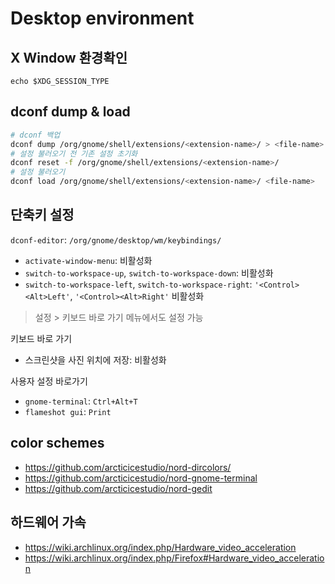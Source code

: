 # Desktop environment

## X Window 환경확인

`echo $XDG_SESSION_TYPE`

## dconf dump & load

```sh
# dconf 백업
dconf dump /org/gnome/shell/extensions/<extension-name>/ > <file-name>
# 설정 불러오기 전 기존 설정 초기화
dconf reset -f /org/gnome/shell/extensions/<extension-name>/
# 설정 불러오기
dconf load /org/gnome/shell/extensions/<extension-name>/ <file-name>
```

## 단축키 설정

`dconf-editor`: `/org/gnome/desktop/wm/keybindings/`

- `activate-window-menu`: 비활성화
- `switch-to-workspace-up`, `switch-to-workspace-down`: 비활성화
- `switch-to-workspace-left`, `switch-to-workspace-right`: `'<Control><Alt>Left'`, `'<Control><Alt>Right'` 비활성화

> 설정 > 키보드 바로 가기 메뉴에서도 설정 가능

키보드 바로 가기

- 스크린샷을 사진 위치에 저장: 비활성화

사용자 설정 바로가기

- `gnome-terminal`: `Ctrl+Alt+T`
- `flameshot gui`: `Print`

## color schemes

- <https://github.com/arcticicestudio/nord-dircolors/>
- <https://github.com/arcticicestudio/nord-gnome-terminal>
- <https://github.com/arcticicestudio/nord-gedit>

## 하드웨어 가속

- <https://wiki.archlinux.org/index.php/Hardware_video_acceleration>
- <https://wiki.archlinux.org/index.php/Firefox#Hardware_video_acceleration>
